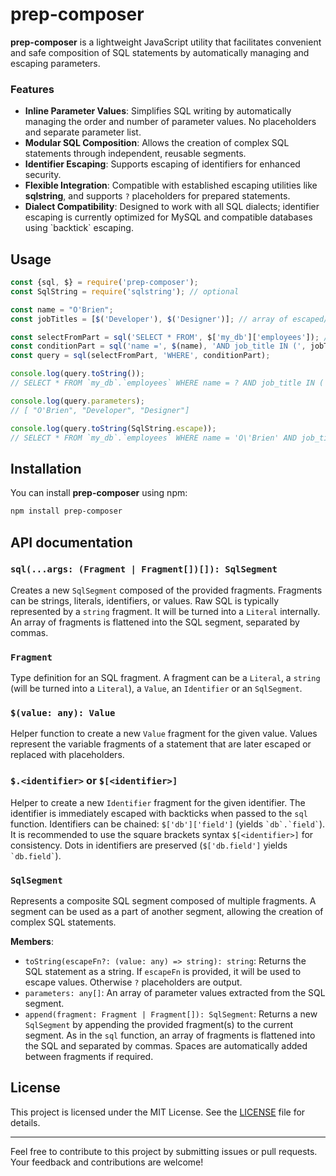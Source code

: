 # prep-composer

**prep-composer** is a lightweight JavaScript utility that facilitates convenient and safe composition of SQL
statements by automatically managing and escaping parameters.

### Features

- **Inline Parameter Values**: Simplifies SQL writing by automatically managing the order and number of parameter
  values. No placeholders and separate parameter list.
- **Modular SQL Composition**: Allows the creation of complex SQL statements through independent, reusable segments.
- **Identifier Escaping**: Supports escaping of identifiers for enhanced security.
- **Flexible Integration**: Compatible with established escaping utilities like **sqlstring**, and supports `?`
  placeholders for prepared statements.
- **Dialect Compatibility**: Designed to work with all SQL dialects; identifier escaping is currently optimized for
  MySQL and compatible databases using \`backtick\` escaping.

## Usage

```javascript
const {sql, $} = require('prep-composer');
const SqlString = require('sqlstring'); // optional

const name = "O'Brien";
const jobTitles = [$('Developer'), $('Designer')]; // array of escaped/variable values

const selectFromPart = sql('SELECT * FROM', $['my_db']['employees']); // identifier escaping is optional
const conditionPart = sql('name =', $(name), 'AND job_title IN (', jobTitles, ')');
const query = sql(selectFromPart, 'WHERE', conditionPart);

console.log(query.toString());
// SELECT * FROM `my_db`.`employees` WHERE name = ? AND job_title IN ( ?, ? )

console.log(query.parameters);
// [ "O'Brien", "Developer", "Designer"]

console.log(query.toString(SqlString.escape));
// SELECT * FROM `my_db`.`employees` WHERE name = 'O\'Brien' AND job_title IN ( 'Developer', 'Designer' )
```

## Installation

You can install **prep-composer** using npm:

```bash
npm install prep-composer
```

## API documentation

### `sql(...args: (Fragment | Fragment[])[]): SqlSegment`

Creates a new `SqlSegment` composed of the provided fragments. Fragments can be strings, literals,
identifiers, or values. Raw SQL is typically represented by a `string` fragment. It will be turned into a `Literal`
internally. An array of fragments is flattened into the SQL segment, separated by commas. 

### `Fragment`

Type definition for an SQL fragment. A fragment can be a `Literal`, a `string` (will be turned into a `Literal`),
a `Value`, an `Identifier` or an `SqlSegment`.

### `$(value: any): Value`

Helper function to create a new `Value` fragment for the given value. Values represent the variable fragments of 
a statement that are later escaped or replaced with placeholders.

### `$.<identifier>` or `$[<identifier>]`

Helper to create a new `Identifier` fragment for the given identifier. The identifier is immediately escaped
with backticks when passed to the `sql` function. Identifiers can be chained: `$['db']['field']` 
(yields `` `db`.`field` ``). It is recommended to use the square
brackets syntax `$[<identifier>]` for consistency. Dots in identifiers are preserved (`$['db.field']` 
yields `` `db.field` ``).

### `SqlSegment`

Represents a composite SQL segment composed of multiple fragments. A segment can be used as a part of another
segment, allowing the creation of complex SQL statements.

**Members**:
  - `toString(escapeFn?: (value: any) => string): string`: Returns the SQL statement as a string. 
    If `escapeFn` is provided, it will be used to escape values. Otherwise `?` placeholders are output.
  - `parameters: any[]`: An array of parameter values extracted from the SQL segment.
  - `append(fragment: Fragment | Fragment[]): SqlSegment`: Returns a new `SqlSegment` by appending the provided
    fragment(s) to the current segment. As in the `sql` function, an array of fragments is flattened into the SQL and
    separated by commas. Spaces are automatically added between fragments if required.

## License

This project is licensed under the MIT License. See the [LICENSE](LICENSE) file for details.

---

Feel free to contribute to this project by submitting issues or pull requests. Your feedback and contributions
are welcome!

